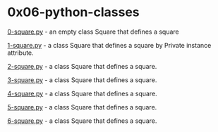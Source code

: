 # 0x06-python-classes

[0-square.py](./0-square.py) - an empty class Square that defines a square

[1-square.py](./1-square.py) - a class Square that defines a square by Private instance attribute.

[2-square.py](./2-square.py) - a class Square that defines a square.

[3-square.py](./3-square.py) - a class Square that defines a square.

[4-square.py](./4-square.py) - a class Square that defines a square.

[5-square.py](./5-square.py) - a class Square that defines a square.

[6-square.py](./-square.py) - a class Square that defines a square.
